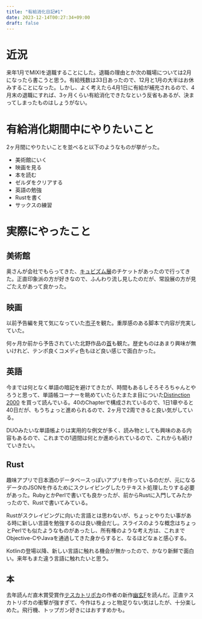 ```yaml
---
title: "有給消化日記#1"
date: 2023-12-14T00:27:34+09:00
draft: false
---
```


# 近況

来年1月でMIXIを退職することにした。退職の理由とか次の職場については2月になったら書こうと思う。有給残数は33日あったので、12月と1月の大半はお休みすることになった。しかし、よく考えたら4月1日に有給が補充されるので、4月末の退職にすれば、3ヶ月くらい有給消化できたなという反省もあるが、決まってしまったものはしょうがない。

# 有給消化期間中にやりたいこと

2ヶ月間にやりたいことを並べると以下のようなものが挙がった。

- 美術館にいく
- 映画を見る
- 本を読む
- ゼルダをクリアする
- 英語の勉強
- Rustを書く
- サックスの練習

# 実際にやったこと

## 美術館

奥さんが会社でもらってきた、[キュビズム展](https://cubisme.exhn.jp)のチケットがあったので行ってきた。正直印象派の方が好きなので、ふんわり流し見したのだが、常設展の方が見ごたえがあって良かった。

## 映画

以前予告編を見て気になっていた[市子](https://happinet-phantom.com/ichiko-movie/index.html)を観た。重厚感のある脚本で内容が充実していた。

何ヶ月か前から予告されていた北野作品の[首](https://movies.kadokawa.co.jp/kubi/)も観た。歴史ものはあまり興味が無いけれど、テンポ良くコメディ色もほど良い感じで面白かった。

## 英語

今までは何となく単語の暗記を避けてきたが、時間もあるしそろそろちゃんとやろうと思って、単語帳コーナーを眺めていたらたまたま目についた[Distinction 2000](https://www.kadokawa.co.jp/product/321907000333/) を買って読んでいる。40のChapterで構成されているので、1日1章やると40日だが、もうちょっと進められるので、2ヶ月で2周できると良い気がしている。

DUOみたいな単語帳よりは実用的な例文が多く、読み物としても興味のある内容もあるので、これまでの1週間は何とか進められているので、これからも続けていきたい。

## Rust

趣味アプリで日本酒のデータベースっぽいアプリを作っているのだが、元になるデータのJSONを作るためにスクレイピングしたりテキスト処理したりする必要があった。RubyとかPerlで書いても良かったが、前からRustに入門してみたかったので、Rustで書いてみている。

Rustがスクレイピングに向いた言語とは思わないが、ちょっとやりたい事がある時に新しい言語を勉強するのは良い機会だし。スライスのような概念はちょっとPerlでも似たようなものがあったし、所有権のような考え方は、これまでObjective-CやJavaを通過してきた身からすると、なるほどなぁと感心する。

Kotlinの登場以降、新しい言語に触れる機会が無かったので、かなり新鮮で面白い。来年もまた違う言語に触れたいと思う。

## 本

去年読んだ直木賞受賞作[テスカトリポカ](https://amzn.to/47W7LxB)の作者の新作[幽玄F](https://amzn.to/3uZBaZq)を読んだ。正直テスカトリポカの衝撃が強すぎて、今作はちょっと物足りない気はしたが、十分楽しめた。飛行機、トップガン好きにはおすすめかも。